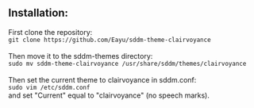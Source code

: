 ## Installation:<br>
First clone the repository:<br>
```git clone https://github.com/Eayu/sddm-theme-clairvoyance```<br>    
Then move it to the sddm-themes directory:<br>
```sudo mv sddm-theme-clairvoyance /usr/share/sddm/themes/clairvoyance```<br><br>
Then set the current theme to clairvoyance in sddm.conf:<br>
```sudo vim /etc/sddm.conf```<br>
and set "Current" equal to "clairvoyance" (no speech marks).


